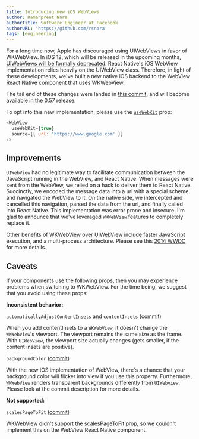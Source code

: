 ```yaml
---
title: Introducing new iOS WebViews
author: Ramanpreet Nara
authorTitle: Software Engineer at Facebook
authorURL: 'https://github.com/rsnara'
tags: [engineering]
---
```


For a long time now, Apple has discouraged using UIWebViews in favor of WKWebView. In iOS 12, which will be released in the upcoming months, [UIWebViews will be formally deprecated](https://developer.apple.com/videos/play/wwdc2018/234/?time=104). React Native's iOS WebView implementation relies heavily on the UIWebView class. Therefore, in light of these developments, we've built a new native iOS backend to the WebView React Native component that uses WKWebView.

The tail end of these changes were landed in [this commit](https://github.com/facebook/react-native/commit/33b353c97c31190439a22febbd3d2a9ead49d3c9), and will become available in the 0.57 release.

To opt into this new implementation, please use the [`useWebKit`](https://reactnative.dev/docs/0.63/webview#usewebkit) prop:

```js
<WebView
  useWebKit={true}
  source={{ url: 'https://www.google.com' }}
/>
```

## Improvements

`UIWebView` had no legitimate way to facilitate communication between the JavaScript running in the WebView, and React Native. When messages were sent from the WebView, we relied on a hack to deliver them to React Native. Succinctly, we encoded the message data into a url with a special scheme, and navigated the WebView to it. On the native side, we intercepted and cancelled this navigation, parsed the data from the url, and finally called into React Native. This implementation was error prone and insecure. I'm glad to announce that we've leveraged `WKWebView` features to completely replace it.

Other benefits of WKWebView over UIWebView include faster JavaScript execution, and a multi-process architecture. Please see this [2014 WWDC](https://developer.apple.com/videos/play/wwdc2014/206) for more details.

## Caveats

If your components use the following props, then you may experience problems when switching to WKWebView. For the time being, we suggest that you avoid using these props:

**Inconsistent behavior:**

`automaticallyAdjustContentInsets` and `contentInsets` ([commit](https://github.com/facebook/react-native/commit/bacfd9297657569006bab2b1f024ad1f289b1b27))

When you add contentInsets to a `WKWebView`, it doesn't change the `WKWebView`'s viewport. The viewport remains the same size as the frame. With `UIWebView`, the viewport size actually changes (gets smaller, if the content insets are positive).

`backgroundColor` ([commit](https://github.com/facebook/react-native/commit/215fa14efc2a817c7e038075163491c8d21526fd))

With the new iOS implementation of WebView, there's a chance that your background color will flicker into view if you use this property. Furthermore, `WKWebView` renders transparent backgrounds differently from `UIWebview`. Please look at the commit description for more details.

**Not supported:**

`scalesPageToFit` ([commit](https://github.com/facebook/react-native/commit/b18fddadfeae5512690a0a059a4fa80c864f43a3))

WKWebView didn't support the scalesPageToFit prop, so we couldn't implement this on the WebView React Native component.
